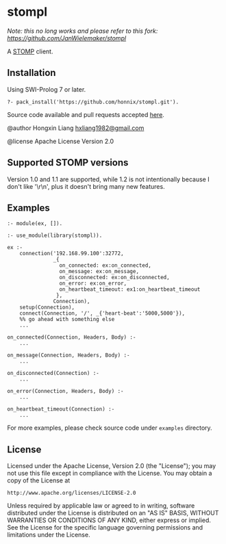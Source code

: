 # stompl

_Note: this no long works and please refer to this fork: https://github.com/JanWielemaker/stompl_

A [STOMP](http://stomp.github.io) client.

## Installation

Using SWI-Prolog 7 or later.

    ?- pack_install('https://github.com/honnix/stompl.git').

Source code available and pull requests accepted
[here](https://github.com/honnix/stompl).

@author Hongxin Liang <hxliang1982@gmail.com>

@license Apache License Version 2.0

## Supported STOMP versions

Version 1.0 and 1.1 are supported, while 1.2 is not intentionally
because I don't like '\r\n', plus it doesn't bring many new features.

## Examples

    :- module(ex, []).

    :- use_module(library(stompl)).

    ex :-
        connection('192.168.99.100':32772,
                   _{
                     on_connected: ex:on_connected,
                     on_message: ex:on_message,
                     on_disconnected: ex:on_disconnected,
                     on_error: ex:on_error,
                     on_heartbeat_timeout: ex1:on_heartbeat_timeout
                    },
                   Connection),
        setup(Connection),
        connect(Connection, '/', _{'heart-beat':'5000,5000'}),
        %% go ahead with something else
        ...

    on_connected(Connection, Headers, Body) :-
        ...

    on_message(Connection, Headers, Body) :-
        ...

    on_disconnected(Connection) :-
        ...

    on_error(Connection, Headers, Body) :-
        ...

    on_heartbeat_timeout(Connection) :-
        ...

For more examples, please check source code under `examples` directory.

## License

Licensed under the Apache License, Version 2.0 (the "License");
you may not use this file except in compliance with the License.
You may obtain a copy of the License at

    http://www.apache.org/licenses/LICENSE-2.0

Unless required by applicable law or agreed to in writing, software
distributed under the License is distributed on an "AS IS" BASIS,
WITHOUT WARRANTIES OR CONDITIONS OF ANY KIND, either express or implied.
See the License for the specific language governing permissions and
limitations under the License.

